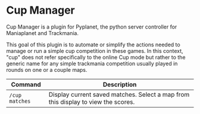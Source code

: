 # Cup Manager
Cup Manager is a plugin for Pyplanet, the python server controller for Maniaplanet and Trackmania.

This goal of this plugin is to automate or simplify the actions needed to manage or run a simple cup competition in these games. In this context, "cup" does not refer specifically to the online Cup mode but rather to the generic name for any simple trackmania competition usually played in rounds on one or a couple maps.


| Command | Description |
| --- | --- |
| `/cup matches` | Display current saved matches. Select a map from this display to view the scores. |

